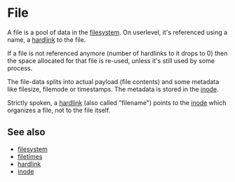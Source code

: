# File

A file is a pool of data in the [filesystem](../dict/terms/filesystem.md). On
userlevel, it\'s referenced using a name, a
[hardlink](../dict/terms/hardlink.md) to the file.

If a file is not referenced anymore (number of hardlinks to it drops to
0) then the space allocated for that file is re-used, unless it\'s still
used by some process.

The file-data splits into actual payload (file contents) and some
metadata like filesize, filemode or timestamps. The metadata is stored
in the [inode](../dict/terms/inode.md).

Strictly spoken, a [hardlink](../dict/terms/hardlink.md) (also called
\"filename\") points to the [inode](../dict/terms/inode.md) which organizes a
file, not to the file itself.

## See also

-   [filesystem](../dict/terms/filesystem.md)
-   [filetimes](../dict/terms/filetimes.md)
-   [hardlink](../dict/terms/hardlink.md)
-   [inode](../dict/terms/inode.md)
